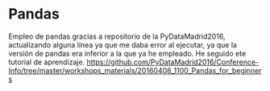 # Pandas
Empleo de pandas gracias a repositorio de la PyDataMadrid2016, actualizando alguna línea ya que me daba error al ejecutar, ya que la versión de pandas era inferior a la que ya he empleado.
He seguido ete tutorial de aprendizaje.
https://github.com/PyDataMadrid2016/Conference-Info/tree/master/workshops_materials/20160408_1100_Pandas_for_beginners

